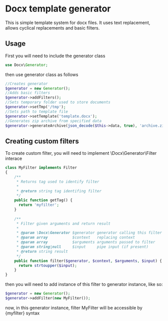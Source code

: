 # Docx template generator
This is simple template system for docx files. It uses text replacement, allows cyclical replacements and basic filters.

## Usage

First you will need to include the generator class

```php
use Docx\Generator;
```

then use generator class as follows

```php
//Creates generator
$generator = new Generator();
//Adds basic filters
$generator->addFilters();
//Sets temporary folder used to store documents
$generator->setTmp('/tmp');
//Sets path to template file
$generator->setTemplate('template.docx');
//Generates zip archive from specified data
$generator->generateArchive(json_decode($this->data, true), 'archive.zip');
```

## Creating custom filters

To create custom filter, you will need to implement \Docx\Generator\Filter interace

```php
class MyFilter implements Filter
{
	/**
	 * Returns tag used to identify filter
	 *
	 * @return string tag identifing filter
	 */
	public function getTag() {
	  return 'myfilter';
	}
	
	/**
	 * Filter given arguments and return result
	 *
	 * @param \Docx\Generator $generator generator calling this filter
	 * @param array           $context   replacing context
	 * @param array           $arguments arguments passed to filter
	 * @param string|null     $input     pipe input (if present)
	 * @return string result
	 */
	public function filter($generator, $context, $arguments, $input) {
	  return strtoupper($input);
	}
}
```

then you will need to add instance of this filter to generator instance, like so:

```php
$generator = new Generator();
$generator->addFilter(new MyFilter());
```

now, in this generator instance, filter MyFilter will be accessible by {myfilter} syntax
